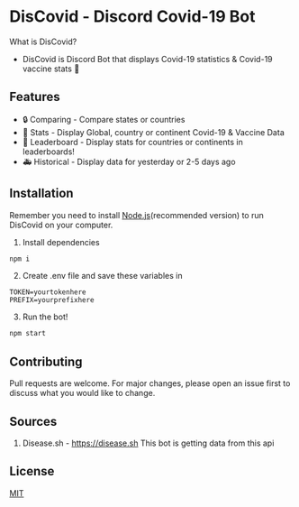 # DisCovid - Discord Covid-19 Bot
What is DisCovid? 
- DisCovid is Discord Bot that displays Covid-19 statistics & Covid-19 vaccine stats 🦠

## Features
- 🔒 Comparing - Compare states or countries
- 🦠 Stats - Display Global, country or continent Covid-19 & Vaccine Data
- 🤧 Leaderboard - Display stats for countries or continents in leaderboards!
- 🚑 Historical - Display data for yesterday or 2-5 days ago

## Installation
Remember you need to install [Node.js](https://nodejs.org/en/)(recommended version) to run DisCovid on your computer.

1. Install dependencies 
```bash
npm i
```

2. Create .env file and save these variables in
```dotenv
TOKEN=yourtokenhere
PREFIX=yourprefixhere
```

3. Run the bot!
```bash
npm start
```

## Contributing
Pull requests are welcome. For major changes, please open an issue first to discuss what you would like to change.

## Sources
1. Disease.sh - https://disease.sh 
This bot is getting data from this api

## License
[MIT](https://choosealicense.com/licenses/mit/)
